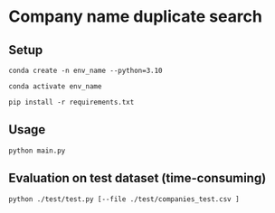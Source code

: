 # Company name duplicate search

## Setup
```Linux Kernel Module
conda create -n env_name --python=3.10

conda activate env_name

pip install -r requirements.txt
```
## Usage
```
python main.py
```
## Evaluation on test dataset (time-consuming)
```
python ./test/test.py [--file ./test/companies_test.csv ]
```
